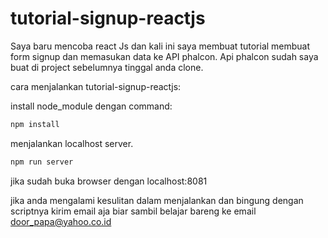 # tutorial-signup-reactjs

Saya baru mencoba react Js dan kali ini saya membuat tutorial membuat form signup dan memasukan data ke API phalcon. Api phalcon sudah saya buat di project sebelumnya tinggal anda clone.

cara menjalankan tutorial-signup-reactjs:

install node_module dengan command:
```sh
npm install
```
menjalankan localhost server.
```sh
npm run server
```
jika sudah buka browser dengan localhost:8081


jika anda mengalami kesulitan dalam menjalankan dan bingung dengan scriptnya kirim email aja biar sambil belajar bareng ke email door_papa@yahoo.co.id

